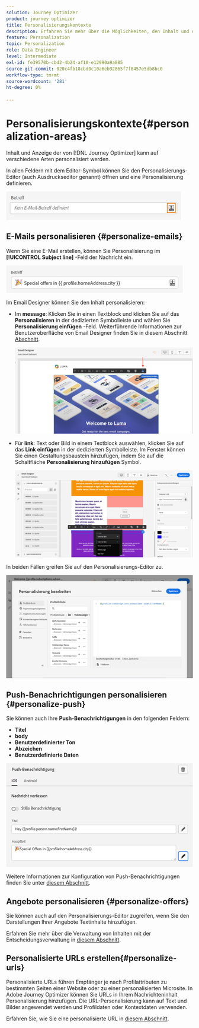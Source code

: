 ```yaml
---
solution: Journey Optimizer
product: journey optimizer
title: Personalisierungskontexte
description: Erfahren Sie mehr über die Möglichkeiten, den Inhalt und die Anzeige Ihrer Nachrichten zu personalisieren.
feature: Personalization
topic: Personalization
role: Data Engineer
level: Intermediate
exl-id: fe39570b-cbd2-4b24-af10-e12990a9a885
source-git-commit: 020c4fb18cbd0c10a6eb92865f7f0457e5db8bc0
workflow-type: tm+mt
source-wordcount: '281'
ht-degree: 0%

---
```


# Personalisierungskontexte{#personalization-areas}

Inhalt und Anzeige der von [!DNL Journey Optimizer] kann auf verschiedene Arten personalisiert werden.

In allen Feldern mit dem Editor-Symbol können Sie den Personalisierungs-Editor (auch Ausdruckseditor genannt) öffnen und eine Personalisierung definieren.

![](assets/perso_icon.png)

## E-Mails personalisieren {#personalize-emails}

Wenn Sie eine E-Mail erstellen, können Sie Personalisierung im **[!UICONTROL Subject line]** -Feld der Nachricht ein.

![](assets/perso_subject.png)

Im Email Designer können Sie den Inhalt personalisieren:

* Im **message**: Klicken Sie in einen Textblock und klicken Sie auf das **Personalisieren** in der dedizierten Symbolleiste und wählen Sie **Personalisierung einfügen** -Feld. Weiterführende Informationen zur Benutzeroberfläche von Email Designer finden Sie in diesem Abschnitt [Abschnitt](../email/get-started-email-design.md).

   ![](assets/perso_insert.png)

* Für **link**: Text oder Bild in einem Textblock auswählen, klicken Sie auf das **Link einfügen** in der dedizierten Symbolleiste. Im Fenster können Sie einen Gestaltungsbaustein hinzufügen, indem Sie auf die Schaltfläche **Personalisierung hinzufügen** Symbol.

   ![](assets/perso_link.png)

In beiden Fällen greifen Sie auf den Personalisierungs-Editor zu.

![](assets/perso_ee.png)

## Push-Benachrichtigungen personalisieren {#personalize-push}

Sie können auch Ihre **Push-Benachrichtigungen** in den folgenden Feldern:

* **Titel**
* **body**
* **Benutzerdefinierter Ton**
* **Abzeichen**
* **Benutzerdefinierte Daten**

![](assets/perso_push.png)

Weitere Informationen zur Konfiguration von Push-Benachrichtigungen finden Sie unter [diesem Abschnitt](../push/push-gs.md).

## Angebote personalisieren {#personalize-offers}

Sie können auch auf den Personalisierungs-Editor zugreifen, wenn Sie den Darstellungen Ihrer Angebote Textinhalte hinzufügen.

Erfahren Sie mehr über die Verwaltung von Inhalten mit der Entscheidungsverwaltung in [diesem Abschnitt](../offers/offer-library/creating-personalized-offers.md#custom-text).

## Personalisierte URLs erstellen{#personalize-urls}

Personalisierte URLs führen Empfänger je nach Profilattributen zu bestimmten Seiten einer Website oder zu einer personalisierten Microsite. In Adobe Journey Optimizer können Sie URLs in Ihrem Nachrichteninhalt Personalisierung hinzufügen. Die URL-Personalisierung kann auf Text und Bilder angewendet werden und Profildaten oder Kontextdaten verwenden.

Erfahren Sie, wie Sie eine personalisierte URL in [diesem Abschnitt](personalization-syntax.md#perso-urls).

